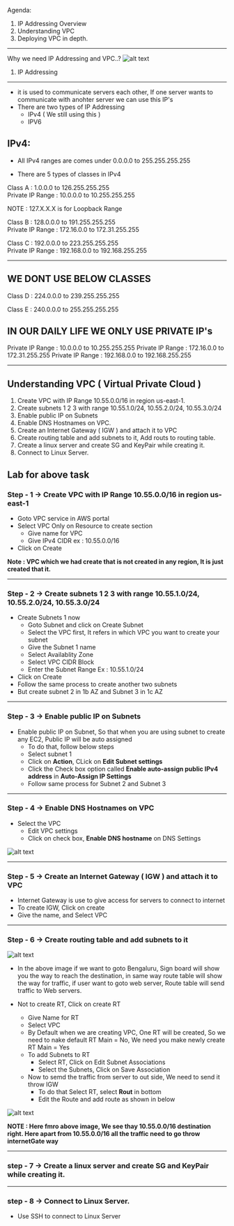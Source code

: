 Agenda:
1. IP Addressing Overview
2. Understanding VPC
3. Deploying VPC in depth.

---
Why we need IP Addressing and VPC..?
![alt text](./Images/Why_we_need_VPC.png)

1. IP Addressing
---------------
* it is used to communicate servers each other, If one server wants to communicate with anohter server we can use this IP's
* There are two types of IP Addressing
    * IPv4 ( We still using this )
    * IPV6

IPv4:
------
* All IPv4 ranges are comes under 0.0.0.0 to 255.255.255.255

* There are 5 types of classes in IPv4

Class A : 1.0.0.0 to 126.255.255.255 \
Private IP Range : 10.0.0.0 to 10.255.255.255

NOTE : 127.X.X.X is for Loopback Range

Class B : 128.0.0.0 to 191.255.255.255 \
Private IP Range : 172.16.0.0 to 172.31.255.255

Class C : 192.0.0.0 to 223.255.255.255 \
Private IP Range : 192.168.0.0 to 192.168.255.255

-------------------------------------------------
WE DONT USE BELOW CLASSES 
------------------------------------------------
Class D : 224.0.0.0 to 239.255.255.255

Class E : 240.0.0.0 to 255.255.255.255

IN OUR DAILY LIFE WE ONLY USE PRIVATE IP's
--------------------------------------------
Private IP Range : 10.0.0.0 to 10.255.255.255
Private IP Range : 172.16.0.0 to 172.31.255.255
Private IP Range : 192.168.0.0 to 192.168.255.255

---

## Understanding VPC ( Virtual Private Cloud )
1. Create VPC with IP Range 10.55.0.0/16 in region us-east-1.
2. Create subnets 1 2 3 with range 10.55.1.0/24, 10.55.2.0/24, 10.55.3.0/24
3. Enable public IP on Subnets
4. Enable DNS Hostnames on VPC.
5. Create an Internet Gateway ( IGW ) and attach it to VPC
6. Create routing table and add subnets to it, Add routs to routing table.
7. Create a linux server and create SG and KeyPair while creating it.
8. Connect to Linux Server.


Lab for above task 
-----------------

### Step - 1 -> Create VPC with IP Range 10.55.0.0/16 in region us-east-1

* Goto VPC service in AWS portal
* Select VPC Only on Resource to create section
    * Give name for VPC
    * Give IPv4 CIDR ex : 10.55.0.0/16
* Click on Create

__Note : VPC which we had create that is not created in any region, It is just created that it.__

---

### Step - 2 -> Create subnets 1 2 3 with range 10.55.1.0/24, 10.55.2.0/24, 10.55.3.0/24

* Create Subnets 1 now
    * Goto Subnet and click on Create Subnet
    * Select the VPC first, It refers in which VPC you want to create your subnet
    * Give the Subnet 1 name
    * Select Availablity Zone
    * Select VPC CIDR Block
    * Enter the Subnet Range Ex : 10.55.1.0/24
* Click on Create
* Follow the same process to create another two subnets
* But create subnet 2 in 1b AZ and Subnet 3 in 1c AZ

---

### Step - 3 -> Enable public IP on Subnets

* Enable public IP on Subnet, So that when you are using subnet to create any EC2, Public IP will be auto assigned
    * To do that, follow below steps
    * Select subnet 1
    * Click on __Action__, CLick on __Edit Subnet settings__
    * Click the Check box option called __Enable auto-assign public IPv4 address__ in __Auto-Assign IP Settings__
    * Follow same process for Subnet 2 and Subnet 3  

---

### Step - 4 -> Enable DNS Hostnames on VPC
* Select the VPC
    * Edit VPC settings
    * Click on check box, __Enable DNS hostname__ on DNS Settings

![alt text](./Images/VPC_Intro.png)

---

### Step - 5 -> Create an Internet Gateway ( IGW ) and attach it to VPC
* Internet Gateway is use to give access for servers to connect to internet
* To create IGW, Click on create
* Give the name, and Select VPC

---

### Step - 6 -> Create routing table and add subnets to it

![alt text](./Images/RT_Example.jpg)
* In the above image if we want to goto Bengaluru, Sign board will show you the way to reach the destination, in same way route table will show the way for traffic, if user want to goto web server, Route table will send traffic to Web servers.

* Not to create RT, Click on create RT
    * Give Name for RT
    * Select VPC
    * By Default when we are creating VPC, One RT will be created, So we need to nake default RT Main = No, We need you make newly create RT Main = Yes
    * To add Subnets to RT
        * Select RT, Click on Edit Subnet Associations
        * Select the Subnets, Click on Save Association
    * Now to semd the traffic from server to out side, We need to send it throw IGW
        * To do that Select RT, select __Rout__ in bottom
        * Edit the Route and add route as shown in below

![alt text](./Images/RT_Route_Edit.png)

__NOTE : Here fmro above image, We see thay 10.55.0.0/16 destination right.
Here apart from 10.55.0.0/16 all the traffic need to go throw internetGate way__

---

### step - 7 -> Create a linux server and create SG and KeyPair while creating it.

---

### step - 8 -> Connect to Linux Server.
* Use SSH to connect to Linux Server